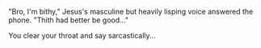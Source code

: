 "Bro, I'm bithy," Jesus's masculine but heavily lisping voice answered the phone. "Thith had better be good..."

You clear your throat and say sarcastically...
